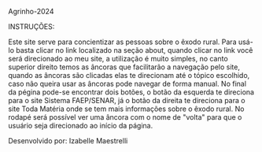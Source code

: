 Agrinho-2024

INSTRUÇÕES:

Este site serve para concientizar as pessoas sobre o êxodo rural. Para usá-lo basta clicar no link localizado na seção about, quando clicar no link você será direcionado ao meu site, a utilização é muito simples, no canto superior direito temos as âncoras que facilitarão a navegação pelo site, quando as âncoras são clicadas elas te direcionam até o tópico escolhido, caso não queira usar as âncoras pode navegar de forma manual. No final da pégina pode-se encontrar dois botões, o botão da esquerda te direciona para o site Sistema FAEP/SENAR, já o botão da direita te direciona para o site Toda Matéria onde se tem mais informações sobre o êxodo rural. No rodapé será possível ver uma âncora com o nome de "volta" para que o usuário seja direcionado ao início da página.

Desenvolvido por: Izabelle Maestrelli
